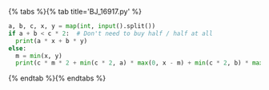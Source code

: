 {% tabs %}{% tab title='BJ_16917.py' %}

```py
a, b, c, x, y = map(int, input().split())
if a + b < c * 2:  # Don't need to buy half / half at all
  print(a * x + b * y)
else:
  m = min(x, y)
  print(c * m * 2 + min(c * 2, a) * max(0, x - m) + min(c * 2, b) * max(0, y - m))
```

{% endtab %}{% endtabs %}
